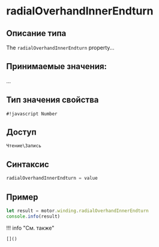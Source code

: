 # radialOverhandInnerEndturn

## Описание типа
The `radialOverhandInnerEndturn` property...

## Принимаемые значения:
...

## Тип значения свойства
`#!javascript Number`

## Доступ
`Чтение\Запись`

## Синтаксис
```javascript
radialOverhandInnerEndturn = value
```

## Пример
```javascript linenums="1"
let result = motor.winding.radialOverhandInnerEndturn
console.info(result)
```

!!! info "См. также"

    []()

